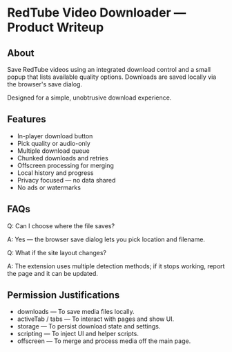 # RedTube Video Downloader — Product Writeup

## About
Save RedTube videos using an integrated download control and a small popup that lists available quality options. Downloads are saved locally via the browser's save dialog.

Designed for a simple, unobtrusive download experience.

## Features

- In-player download button
- Pick quality or audio-only
- Multiple download queue
- Chunked downloads and retries
- Offscreen processing for merging
- Local history and progress
- Privacy focused — no data shared
- No ads or watermarks

## FAQs

Q: Can I choose where the file saves?

A: Yes — the browser save dialog lets you pick location and filename.

Q: What if the site layout changes?

A: The extension uses multiple detection methods; if it stops working, report the page and it can be updated.

## Permission Justifications

- downloads — To save media files locally.
- activeTab / tabs — To interact with pages and show UI.
- storage — To persist download state and settings.
- scripting — To inject UI and helper scripts.
- offscreen — To merge and process media off the main page.
